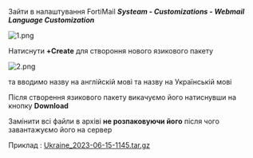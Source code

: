 Зайти в налаштування FortiMail ***Systeam - Customizations - Webmail Language Customization***


![1.png](../../resources/1.png)


Натиснути **+Create** для створоння нового язикового пакету 



![2.png](../../resources/2.png)


та вводимо назву на англійскій мові та назву на Українській мові

Після створення язикового пакету викачуємо його натиснувши на кнопку **Download**


Замінити всі файли в архіві **не розпаковуючи його** після чого завантажуємо його на сервер



Приклад :
[Ukraine_2023-06-15-1145.tar.gz](https://github.com/r00tag3nt/FortiMail-Ukrain-Language/blob/main/resources/Ukraine_2023-06-15-1145.tar.gz)


